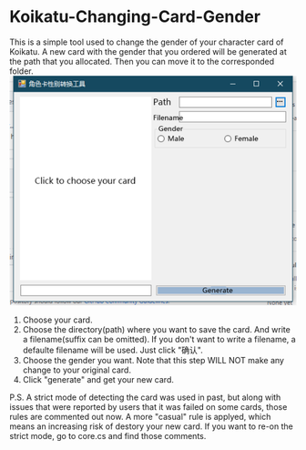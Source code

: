 # Koikatu-Changing-Card-Gender
This is a simple tool used to change the gender of your character card of Koikatu. A new card with the gender that you ordered will be generated at the path that you allocated. Then you can move it to the corresponded folder.
![preview](./preview/preview.png)
1. Choose your card.
2. Choose the directory(path) where you want to save the card. And write a filename(suffix can be omitted). If you don't want to write a filename, a defaulte filename will be used. Just click "确认".
3. Choose the gender you want. Note that this step WILL NOT make any change to your original card.
4. Click "generate" and get your new card.

P.S.
A strict mode of detecting the card was used in past, but along with issues that were reported by users that it was failed on some cards, those rules are commented out now. A more "casual" rule is applyed, which means an increasing risk of destory your new card. If you want to re-on the strict mode, go to core.cs and find those comments.
